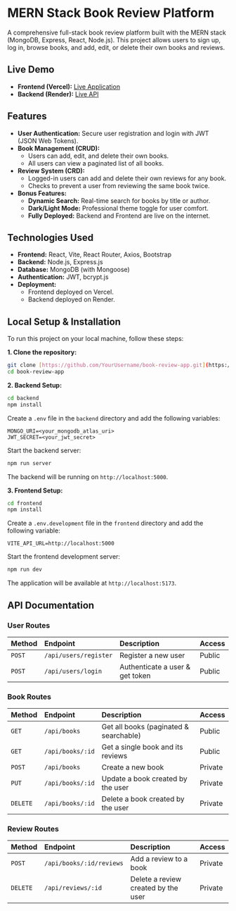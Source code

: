 # MERN Stack Book Review Platform

A comprehensive full-stack book review platform built with the MERN stack (MongoDB, Express, React, Node.js). This project allows users to sign up, log in, browse books, and add, edit, or delete their own books and reviews.

## Live Demo

* **Frontend (Vercel):** [Live Application](https://book-review-app-topaz.vercel.app/)
* **Backend (Render):** [Live API](https://pravalika-book-review-api.onrender.com)
## Features

- **User Authentication:** Secure user registration and login with JWT (JSON Web Tokens).
- **Book Management (CRUD):**
  - Users can add, edit, and delete their own books.
  - All users can view a paginated list of all books.
- **Review System (CRD):**
  - Logged-in users can add and delete their own reviews for any book.
  - Checks to prevent a user from reviewing the same book twice.
- **Bonus Features:**
  - **Dynamic Search:** Real-time search for books by title or author.
  - **Dark/Light Mode:** Professional theme toggle for user comfort.
  - **Fully Deployed:** Backend and Frontend are live on the internet.

## Technologies Used

* **Frontend:** React, Vite, React Router, Axios, Bootstrap
* **Backend:** Node.js, Express.js
* **Database:** MongoDB (with Mongoose)
* **Authentication:** JWT, bcrypt.js
* **Deployment:**
    * Frontend deployed on Vercel.
    * Backend deployed on Render.

## Local Setup & Installation

To run this project on your local machine, follow these steps:

**1. Clone the repository:**
```bash
git clone [https://github.com/YourUsername/book-review-app.git](https://github.com/YourUsername/book-review-app.git)
cd book-review-app
```

**2. Backend Setup:**
```bash
cd backend
npm install
```
Create a `.env` file in the `backend` directory and add the following variables:
```
MONGO_URI=<your_mongodb_atlas_uri>
JWT_SECRET=<your_jwt_secret>
```
Start the backend server:
```bash
npm run server
```
The backend will be running on `http://localhost:5000`.

**3. Frontend Setup:**
```bash
cd frontend
npm install
```
Create a `.env.development` file in the `frontend` directory and add the following variable:
```
VITE_API_URL=http://localhost:5000
```
Start the frontend development server:
```bash
npm run dev
```
The application will be available at `http://localhost:5173`.

## API Documentation

### User Routes

| Method | Endpoint             | Description              | Access  |
| :----- | :------------------- | :----------------------- | :------ |
| `POST` | `/api/users/register`| Register a new user      | Public  |
| `POST` | `/api/users/login`   | Authenticate a user & get token | Public  |

### Book Routes

| Method   | Endpoint             | Description              | Access  |
| :------- | :------------------- | :----------------------- | :------ |
| `GET`    | `/api/books`         | Get all books (paginated & searchable) | Public  |
| `GET`    | `/api/books/:id`     | Get a single book and its reviews | Public  |
| `POST`   | `/api/books`         | Create a new book        | Private |
| `PUT`    | `/api/books/:id`     | Update a book created by the user | Private |
| `DELETE` | `/api/books/:id`     | Delete a book created by the user | Private |

### Review Routes

| Method   | Endpoint                   | Description              | Access  |
| :------- | :------------------------- | :----------------------- | :------ |
| `POST`   | `/api/books/:id/reviews`   | Add a review to a book   | Private |
| `DELETE` | `/api/reviews/:id`         | Delete a review created by the user | Private |